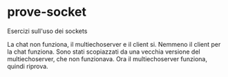 # prove-socket
Esercizi sull'uso dei sockets

La chat non funziona, il multiechoserver e il client si. Nemmeno il client per la chat funziona. Sono stati scopiazzati da una vecchia versione del multiechoserver, che non funzionava. Ora il multiechoserver funziona, quindi riprova.
